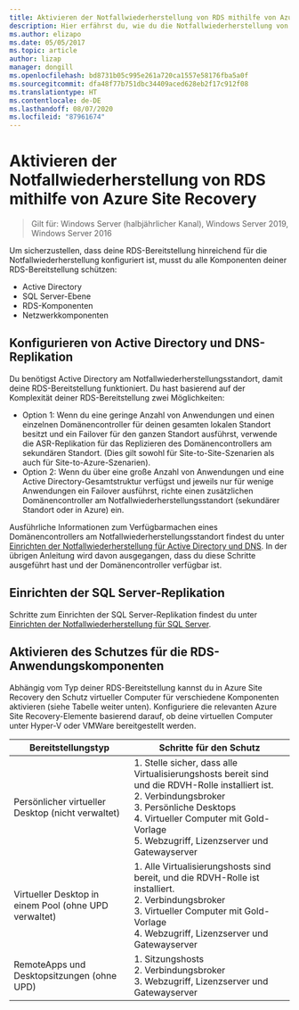 ```yaml
---
title: Aktivieren der Notfallwiederherstellung von RDS mithilfe von Azure Site Recovery
description: Hier erfährst du, wie du die Notfallwiederherstellung von RDS mithilfe von Azure Site Recovery aktivierst.
ms.author: elizapo
ms.date: 05/05/2017
ms.topic: article
author: lizap
manager: dongill
ms.openlocfilehash: bd8731b05c995e261a720ca1557e58176fba5a0f
ms.sourcegitcommit: dfa48f77b751dbc34409aced628eb2f17c912f08
ms.translationtype: HT
ms.contentlocale: de-DE
ms.lasthandoff: 08/07/2020
ms.locfileid: "87961674"
---
```

# <a name="enable-disaster-recovery-of-rds-using-azure-site-recovery"></a>Aktivieren der Notfallwiederherstellung von RDS mithilfe von Azure Site Recovery

>Gilt für: Windows Server (halbjährlicher Kanal), Windows Server 2019, Windows Server 2016

Um sicherzustellen, dass deine RDS-Bereitstellung hinreichend für die Notfallwiederherstellung konfiguriert ist, musst du alle Komponenten deiner RDS-Bereitstellung schützen:

- Active Directory
- SQL Server-Ebene
- RDS-Komponenten
- Netzwerkkomponenten

## <a name="configure-active-directory-and-dns-replication"></a>Konfigurieren von Active Directory und DNS-Replikation

Du benötigst Active Directory am Notfallwiederherstellungsstandort, damit deine RDS-Bereitstellung funktioniert. Du hast basierend auf der Komplexität deiner RDS-Bereitstellung zwei Möglichkeiten:

- Option 1: Wenn du eine geringe Anzahl von Anwendungen und einen einzelnen Domänencontroller für deinen gesamten lokalen Standort besitzt und ein Failover für den ganzen Standort ausführst, verwende die ASR-Replikation für das Replizieren des Domänencontrollers am sekundären Standort. (Dies gilt sowohl für Site-to-Site-Szenarien als auch für Site-to-Azure-Szenarien).
- Option 2: Wenn du über eine große Anzahl von Anwendungen und eine Active Directory-Gesamtstruktur verfügst und jeweils nur für wenige Anwendungen ein Failover ausführst, richte einen zusätzlichen Domänencontroller am Notfallwiederherstellungsstandort (sekundärer Standort oder in Azure) ein.

Ausführliche Informationen zum Verfügbarmachen eines Domänencontrollers am Notfallwiederherstellungsstandort findest du unter [Einrichten der Notfallwiederherstellung für Active Directory und DNS](/azure/site-recovery/site-recovery-active-directory). In der übrigen Anleitung wird davon ausgegangen, dass du diese Schritte ausgeführt hast und der Domänencontroller verfügbar ist.

## <a name="set-up-sql-server-replication"></a>Einrichten der SQL Server-Replikation

Schritte zum Einrichten der SQL Server-Replikation findest du unter [Einrichten der Notfallwiederherstellung für SQL Server](/azure/site-recovery/site-recovery-sql).

## <a name="enable-protection-for-the-rds-application-components"></a>Aktivieren des Schutzes für die RDS-Anwendungskomponenten

Abhängig vom Typ deiner RDS-Bereitstellung kannst du in Azure Site Recovery den Schutz virtueller Computer für verschiedene Komponenten aktivieren (siehe Tabelle weiter unten). Konfiguriere die relevanten Azure Site Recovery-Elemente basierend darauf, ob deine virtuellen Computer unter Hyper-V oder VMWare bereitgestellt werden.


|               Bereitstellungstyp                |                                                                                                     Schritte für den Schutz                                                                                                     |
|----------------------------------------------|--------------------------------------------------------------------------------------------------------------------------------------------------------------------------------------------------------------------------|
|     Persönlicher virtueller Desktop (nicht verwaltet)     | 1. Stelle sicher, dass alle Virtualisierungshosts bereit sind und die RDVH-Rolle installiert ist.    </br>2. Verbindungsbroker  </br>3. Persönliche Desktops </br>4. Virtueller Computer mit Gold-Vorlage </br>5. Webzugriff, Lizenzserver und Gatewayserver |
| Virtueller Desktop in einem Pool (ohne UPD verwaltet) |                    1. Alle Virtualisierungshosts sind bereit, und die RDVH-Rolle ist installiert.  </br>2. Verbindungsbroker  </br>3. Virtueller Computer mit Gold-Vorlage </br>4. Webzugriff, Lizenzserver und Gatewayserver                    |
|   RemoteApps und Desktopsitzungen (ohne UPD)   |                                                          1. Sitzungshosts  </br>2. Verbindungsbroker </br>3. Webzugriff, Lizenzserver und Gatewayserver                                                           |

